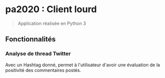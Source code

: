 # pa2020 : Client lourd

> Application réalisée en Python 3

## Fonctionnalités

### Analyse de thread Twitter
Avec un Hashtag donné, permet à l'utilisateur d'avoir une évaluation de la positivité des commentaires postés.

